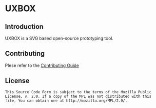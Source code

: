 # UXBOX #

## Introduction ##

UXBOX is a SVG based open-source prototyping tool.


## Contributing ##

Plese refer to the [Contributing Guide](./CONTRIBUTING.md)


## License ##

```
This Source Code Form is subject to the terms of the Mozilla Public
License, v. 2.0. If a copy of the MPL was not distributed with this
file, You can obtain one at http://mozilla.org/MPL/2.0/.
```
